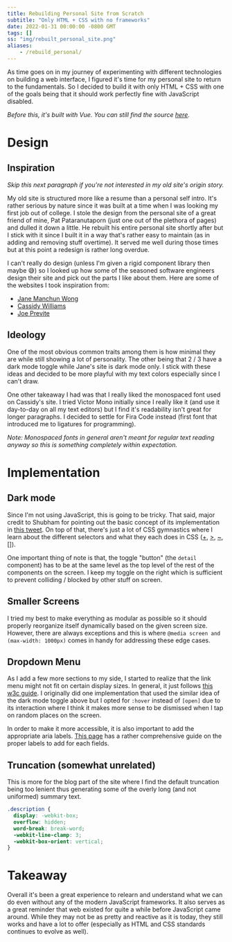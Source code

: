 ```yaml
---
title: Rebuilding Personal Site from Scratch
subtitle: "Only HTML + CSS with no frameworks"
date: 2022-01-31 00:00:00 -0800 GMT
tags: []
ss: "img/rebuilt_personal_site.png"
aliases:
    - /rebuild_personal/
---
```


As time goes on in my journey of experimenting with different technologies on building a web interface, I figured it's time for my personal site to return to the fundamentals. So I decided to build it with only HTML + CSS with one of the goals being that it should work perfectly fine with JavaScript disabled.

*Before this, it's built with Vue. You can still find the source [here](https://github.com/binhonglee/binhonglee.github.io/tree/old_dev).*

# Design

## Inspiration

*Skip this next paragraph if you're not interested in my old site's origin story.*

My old site is structured more like a resume than a personal self intro. It's rather serious by nature since it was built at a time when I was looking my first job out of college. I stole the design from the personal site of a great friend of mine, Pat Pataranutaporn (just one out of the plethora of pages) and dulled it down a little. He rebuilt his entire personal site shortly after but I stick with it since I built it in a way that's rather easy to maintain (as in adding and removing stuff overtime). It served me well during those times but at this point a redesign is rather long overdue.

I can't really do design (unless I'm given a rigid component library then maybe 😅) so I looked up how some of the seasoned software engineers design their site and pick out the parts I like about them. Here are some of the websites I took inspiration from:

- [Jane Manchun Wong](https://wongmjane.com/)
- [Cassidy Williams](https://cassidoo.co/)
- [Joe Previte](https://joeprevite.com/)

## Ideology

One of the most obvious common traits among them is how minimal they are while still showing a lot of personality. The other being that 2 / 3 have a dark mode toggle while Jane's site is dark mode only. I stick with these ideas and decided to be more playful with my text colors especially since I can't draw. 

One other takeaway I had was that I really liked the monospaced font used on Cassidy's site. I tried Victor Mono initially since I really like it (and use it day-to-day on all my text editors) but I find it's readability isn't great for longer paragraphs. I decided to settle for Fira Code instead (first font that introduced me to ligatures for programming).

*Note: Monospaced fonts in general aren't meant for regular text reading anyway so this is something completely within expectation.*

# Implementation

## Dark mode

Since I'm not using JavaScript, this is going to be tricky. That said, major credit to Shubham for pointing out the basic concept of its implementation in [this tweet](https://twitter.com/4shub/status/1259298005368270849). On top of that, there's just a lot of CSS gymnastics where I learn about the different selectors and what they each does in CSS ([+](https://www.w3schools.com/cssref/sel_element_pluss.asp), [>](https://www.w3schools.com/cssref/sel_element_gt.asp), [~](https://www.w3schools.com/cssref/sel_gen_sibling.asp), [[]](https://www.w3schools.com/cssref/sel_attribute.asp)).

One important thing of note is that, the toggle "button" (the `detail` component) has to be at the same level as the top level of the rest of the components on the screen. I keep my toggle on the right which is sufficient to prevent colliding / blocked by other stuff on screen.

## Smaller Screens

I tried my best to make everything as modular as possible so it should properly reorganize itself dynamically based on the given screen size. However, there are always exceptions and this is where `@media screen and (max-width: 1000px)` comes in handy for addressing these edge cases.

## Dropdown Menu

As I add a few more sections to my side, I started to realize that the link menu might not fit on certain display sizes. In general, it just follows [this w3c guide](https://www.w3schools.com/Css/css_dropdowns.asp). I originally did one implementation that used the similar idea of the dark mode toggle above but I opted for `:hover` instead of `[open]` due to its interaction where I think it makes more sense to be dismissed when I tap on random places on the screen.

In order to make it more accessible, it is also important to add the appropriate aria labels. [This page](https://www.w3.org/TR/wai-aria-practices/examples/menu-button/menu-button-links.html) has a rather comprehensive guide on the proper labels to add for each fields.

## Truncation (somewhat unrelated)

This is more for the blog part of the site where I find the default truncation being too lenient thus generating some of the overly long (and not uniformed) summary text.

```css
.description {
  display: -webkit-box; 
  overflow: hidden; 
  word-break: break-word;
  -webkit-line-clamp: 3; 
  -webkit-box-orient: vertical; 
}
```

# Takeaway 

Overall it's been a great experience to relearn and understand what we can do even without any of the modern JavaScript frameworks. It also serves as a great reminder that web existed for quite a while before JavaScript came around. While they may not be as pretty and reactive as it is today, they still works and have a lot to offer (especially as HTML and CSS standards continues to evolve as well).
